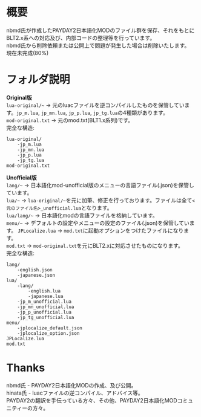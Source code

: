 # 概要
nbmd氏が作成したPAYDAY2日本語化MODのファイル群を保存、それをもとにBLT2.x系への対応及び、内部コードの整理等を行っています。  
nbmd氏から削除依頼または公開上で問題が発生した場合は削除いたします。  
現在未完成(80%)  

# フォルダ説明
**Original版**  
`lua-original/~` -> 元のluacファイルを逆コンパイルしたものを保管しています。`jp_m.lua`, `jp_mn.lua`, `jp_p.lua`, `jp_tg.lua`の4種類があります。  
`mod-original.txt` -> 元のmod.txt(BLT1.x系列)です。  
完全な構造:  
```
lua-original/
    -jp_m.lua
    -jp_mn.lua
    -jp_p.lua
    -jp_tg.lua
mod-original.txt
```


**Unofficial版**  
`lang/~` -> 日本語化mod-unofficial版のメニューの言語ファイル(.json)を保管しています。  
`lua/~` -> `lua-original/~`を元に加筆、修正を行っております。ファイルは全て`<元のファイル名>_unofficial.lua`となります。  
`lua/lang/~` -> 日本語化modの言語ファイルを格納しています。  
`menu/~` -> デフォルトの設定やメニューの設定のファイル(.json)を保管しています。
`JPLocalize.lua` -> `mod.txt`に起動オプションをつけたファイルになります。  
`mod.txt` -> `mod-original.txt`を元にBLT2.xに対応させたものになります。  
完全な構造:  
```
lang/
    -english.json
    -japanese.json
lua/
    -lang/
        -english.lua
        -japanese.lua
    -jp_m_unofficial.lua
    -jp_mn_unofficial.lua
    -jp_p_unofficial.lua
    -jp_tg_unofficial.lua
menu/
    -jplocalize_default.json
    -jplocalize_option.json
JPLocalize.lua
mod.txt
```

# Thanks
nbmd氏 - PAYDAY2日本語化MODの作成、及び公開。  
hinata氏 - luacファイルの逆コンパイル、アドバイス等。  
PAYDAY2の翻訳を手伝っている方々、その他、PAYDAY2日本語化MODコミュニティーの方々。  